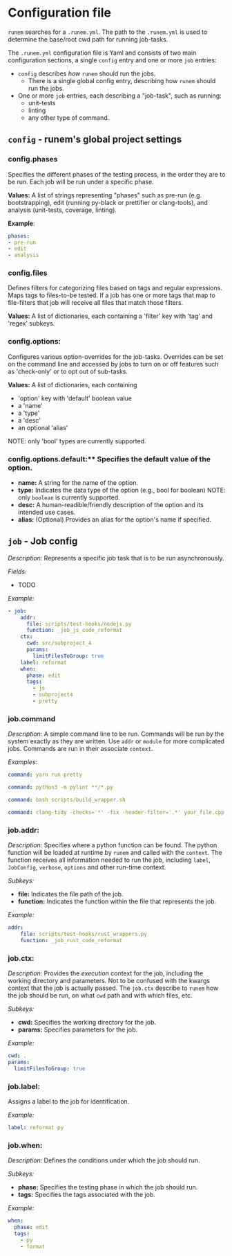 # Configuration file

`runem` searches for a `.runem.yml`. The path to the `.runem.yml` is used to determine the base/root cwd path for running job-tasks.

The `.runem.yml` configuration file is Yaml and consists of two main configuration sections, a single `config` entry and one or more `job` entries:

- `config` describes _how_ `runem` should run the jobs.
    - There is a single global config entry, describing how `runem` should run the jobs.
- One or more `job` entries, each describing a "job-task", such as running:
    - unit-tests
    - linting 
    - any other type of command.

## `config` - runem's global project settings

### config.phases
Specifies the different phases of the testing process, in the order they are to be run. Each job will be run under a specific phase.

**Values:** A list of strings representing "phases" such as pre-run (e.g. bootstrapping), edit (running py-black or prettifier or clang-tools), and analysis (unit-tests, coverage, linting).

**Example**:
```yaml
phases:
- pre-run
- edit
- analysis
```

### config.files
Defines filters for categorizing files based on tags and regular expressions. Maps tags to files-to-be tested. If a job has one or more tags that map to file-filters that job will receive all files that match those filters.

**Values:** A list of dictionaries, each containing a 'filter' key with 'tag' and 'regex' subkeys.

### config.options:
Configures various option-overrides for the job-tasks. Overrides can be set on the command line and accessed by jobs to turn on or off features such as 'check-only' or to opt out of sub-tasks.

**Values:** A list of dictionaries, each containing 
- 'option' key with 'default' boolean value
- a 'name'
- a 'type'
- a 'desc'
- an optional 'alias'

NOTE: only 'bool' types are currently supported.

### config.options.default:** Specifies the default value of the option.
- **name:** A string for the name of the option.
- **type:** Indicates the data type of the option (e.g., bool for boolean) NOTE: only `boolean` is currently supported.
- **desc:** A human-readible/friendly description of the option and its intended use cases.
- **alias:** (Optional) Provides an alias for the option's name if specified. 

## `job` - Job config
*Description:* Represents a specific job task that is to be run asynchronously.

*Fields:*

- TODO

*Example:*
```yaml
- job:
    addr:
      file: scripts/test-hooks/nodejs.py
      function: _job_js_code_reformat
    ctx:
      cwd: src/subproject_4
      params:
        limitFilesToGroup: true
    label: reformat
    when:
      phase: edit
      tags:
        - js
        - subproject4
        - pretty
```
### job.command
*Description:* A simple command line to be run. Commands will be run by the system exactly as they are written. Use `addr` or `module` for more complicated jobs. Commands are run in their associate `context`.

*Examples*:
```yaml
command: yarn run pretty
```
```yaml
command: python3 -m pylint **/*.py
```
```yaml
command: bash scripts/build_wrapper.sh
```
```yaml
command: clang-tidy -checks='*' -fix -header-filter='.*' your_file.cpp
```

### job.addr:
*Description:* Specifies where a python function can be found. The python function will be loaded at runtime by `runem` and called with the `context`. The function receives all information needed to run the job, including `label`, `JobConfig`, `verbose`, `options` and other run-time context.

*Subkeys:*
- **file:** Indicates the file path of the job.
- **function:** Indicates the function within the file that represents the job.

*Example:*
```yaml
addr:
    file: scripts/test-hooks/rust_wrappers.py
    function: _job_rust_code_reformat
```


### job.ctx:
*Description:* Provides the *execution* context for the job, including the working directory and parameters. Not to be confused with the kwargs context that the job is actually passed. The `job.ctx` describe to `runem` how the job should be run, on what `cwd` path and with which files, etc.

*Subkeys:*
- **cwd:** Specifies the working directory for the job.
- **params:** Specifies parameters for the job.

*Example:*
```yaml
cwd: .
params:
  limitFilesToGroup: true
```

### job.label:
Assigns a label to the job for identification.

*Example:*
```yaml
label: reformat py
```

### job.when:
*Description:* Defines the conditions under which the job should run.

*Subkeys:*

- **phase:** Specifies the testing phase in which the job should run.
- **tags:** Specifies the tags associated with the job.

*Example:*
```yaml
when:
  phase: edit
  tags:
    - py
    - format
```

